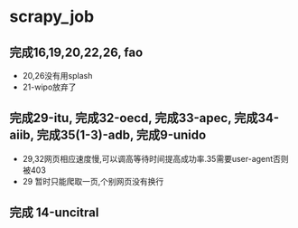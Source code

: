 # scrapy_job
## 完成16,19,20,22,26, fao
* 20,26没有用splash
* 21-wipo放弃了
## 完成29-itu, 完成32-oecd, 完成33-apec, 完成34-aiib, 完成35(1-3)-adb, 完成9-unido
* 29,32网页相应速度慢,可以调高等待时间提高成功率.35需要user-agent否则被403
* 29 暂时只能爬取一页,个别网页没有换行
## 完成 14-uncitral
